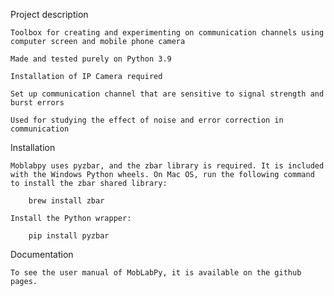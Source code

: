 
<!--
**moblabpy/moblabpy** is a ✨ _special_ ✨ repository because its `README.md` (this file) appears on your GitHub profile.

Here are some ideas to get you started:

- 🔭 I’m currently working on ...
- 🌱 I’m currently learning ...
- 👯 I’m looking to collaborate on ...
- 🤔 I’m looking for help with ...
- 💬 Ask me about ...
- 📫 How to reach me: ...
- 😄 Pronouns: ...
- ⚡ Fun fact: ...
-->
Project description

	Toolbox for creating and experimenting on communication channels using computer screen and mobile phone camera

	Made and tested purely on Python 3.9

	Installation of IP Camera required

	Set up communication channel that are sensitive to signal strength and burst errors

	Used for studying the effect of noise and error correction in communication

Installation

	Moblabpy uses pyzbar, and the zbar library is required. It is included with the Windows Python wheels. On Mac OS, run the following command to install the zbar shared library:

		brew install zbar

	Install the Python wrapper:
	
		pip install pyzbar

Documentation

	To see the user manual of MobLabPy, it is available on the github pages.
